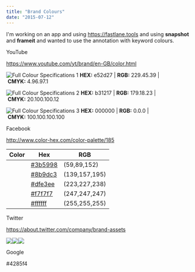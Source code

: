 ```yaml
---
title: "Brand Colours"
date: "2015-07-12"
---
```


I'm working on an app and using https://fastlane.tools and using **snapshot** and **frameit** and wanted to use the annotation with keyword colours.

YouTube

https://www.youtube.com/yt/brand/en-GB/color.html

![Full Colour Specifications 1](images/yt-brand-fullcolor-1.png) **HEX:** e52d27 | **RGB:** 229.45.39 | **CMYK:** 4.96.97.1

![Full Colour Specifications 2](images/yt-brand-fullcolor-2.png) **HEX:** b31217 | **RGB:** 179.18.23 | **CMYK:** 20.100.100.12

![Full Colour Specifications 3](images/yt-brand-fullcolor-3.png) **HEX:** 000000 | **RGB:** 0.0.0 | **CMYK:** 100.100.100.100

Facebook

http://www.color-hex.com/color-palette/185

| Color | Hex | RGB |
| --- | --- | --- |
|  | [#3b5998](http://www.color-hex.com/color/3b5998 "#3b5998 color") | (59,89,152) |
|  | [#8b9dc3](http://www.color-hex.com/color/8b9dc3 "#8b9dc3 color") | (139,157,195) |
|  | [#dfe3ee](http://www.color-hex.com/color/dfe3ee "#dfe3ee color") | (223,227,238) |
|  | [#f7f7f7](http://www.color-hex.com/color/f7f7f7 "#f7f7f7 color") | (247,247,247) |
|  | [#ffffff](http://www.color-hex.com/color/ffffff "#ffffff color") | (255,255,255) |

Twitter

https://about.twitter.com/company/brand-assets

![](images/swatches1.png)![](images/swatches2.png)![](images/swatches3.png)

Google

#4285f4
